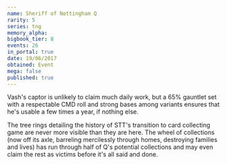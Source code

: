 ```yaml
---
name: Sheriff of Nottingham Q
rarity: 5
series: tng
memory_alpha:
bigbook_tier: 8
events: 26
in_portal: true
date: 19/06/2017
obtained: Event
mega: false
published: true
---
```


Vash's captor is unlikely to claim much daily work, but a 65% gauntlet set with a respectable CMD roll and strong bases among variants ensures that he's usable a few times a year, if nothing else.

The tree rings detailing the history of STT's transition to card collecting game are never more visible than they are here. The wheel of collections (now off its axle, barreling mercilessly through homes, destroying families and lives) has run through half of Q's potential collections and may even claim the rest as victims before it's all said and done.
